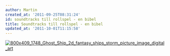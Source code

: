 ```yaml
---
author: Martin
created_at: '2011-09-25T08:31:24'
id: soundtracks till rollspel - en bibel
title: Soundtracks till rollspel - en bibel
updated_at: '2011-10-01T11:15:58'
---
```

[<img src="http://kampanj.ripperdoc.net/wp-content/uploads/gdocs/gdocsDgpHAB8FwU_800x409_1748_Ghost_Ship_2d_fantasy_ships_storm_picture_image_digital_art-300x153.jpg" title="800x409_1748_Ghost_Ship_2d_fantasy_ships_storm_picture_image_digital_art" class="alignright size-medium wp-image-1636" />]

  [<img src="http://kampanj.ripperdoc.net/wp-content/uploads/gdocs/gdocsDgpHAB8FwU_800x409_1748_Ghost_Ship_2d_fantasy_ships_storm_picture_image_digital_art-300x153.jpg" title="800x409_1748_Ghost_Ship_2d_fantasy_ships_storm_picture_image_digital_art" class="alignright size-medium wp-image-1636" />]: http://kampanj.ripperdoc.net/wp-content/uploads/gdocs/gdocsDgpHAB8FwU_800x409_1748_Ghost_Ship_2d_fantasy_ships_storm_picture_image_digital_art.jpg